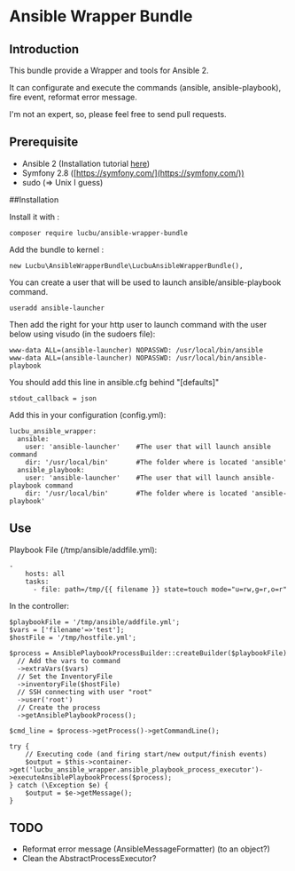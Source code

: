 # Ansible Wrapper Bundle

## Introduction

This bundle provide a Wrapper and tools for Ansible 2.

It can configurate and execute the commands (ansible, ansible-playbook), fire event, reformat error message.

I'm not an expert, so, please feel free to send pull requests.

## Prerequisite

* Ansible 2 (Installation tutorial [here](http://docs.ansible.com/ansible/intro_installation.html))
* Symfony 2.8 ([https://symfony.com/](https://symfony.com/))
* sudo (=> Unix I guess)

##Installation

Install it with :

    composer require lucbu/ansible-wrapper-bundle

Add the bundle to kernel :

    new Lucbu\AnsibleWrapperBundle\LucbuAnsibleWrapperBundle(),

You can create a user that will be used to launch ansible/ansible-playbook command.
    
    useradd ansible-launcher

Then add the right for your http user to launch command with the user below using visudo (in the sudoers file):

    www-data ALL=(ansible-launcher) NOPASSWD: /usr/local/bin/ansible
    www-data ALL=(ansible-launcher) NOPASSWD: /usr/local/bin/ansible-playbook

You should add this line in ansible.cfg behind "[defaults]"

    stdout_callback = json

Add this in your configuration (config.yml):

    lucbu_ansible_wrapper:
      ansible:
        user: 'ansible-launcher'    #The user that will launch ansible command
        dir: '/usr/local/bin'       #The folder where is located 'ansible'
      ansible_playbook:
        user: 'ansible-launcher'    #The user that will launch ansible-playbook command
        dir: '/usr/local/bin'       #The folder where is located 'ansible-playbook'
        
## Use

Playbook File (/tmp/ansible/addfile.yml):

    -
        hosts: all
        tasks:
          - file: path=/tmp/{{ filename }} state=touch mode="u=rw,g=r,o=r"


In the controller:

    $playbookFile = '/tmp/ansible/addfile.yml';
    $vars = ['filename'=>'test'];
    $hostFile = '/tmp/hostfile.yml';

    $process = AnsiblePlaybookProcessBuilder::createBuilder($playbookFile)
      // Add the vars to command
      ->extraVars($vars)
      // Set the InventoryFile
      ->inventoryFile($hostFile)
      // SSH connecting with user "root"
      ->user('root')
      // Create the process
      ->getAnsiblePlaybookProcess();

    $cmd_line = $process->getProcess()->getCommandLine();
    
    try {
        // Executing code (and firing start/new output/finish events)
        $output = $this->container->get('lucbu_ansible_wrapper.ansible_playbook_process_executor')->executeAnsiblePlaybookProcess($process);
    } catch (\Exception $e) {
        $output = $e->getMessage();
    }

## TODO

* Reformat error message (AnsibleMessageFormatter) (to an object?)
* Clean the AbstractProcessExecutor?